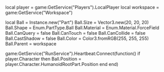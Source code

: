 local player = game:GetService("Players").LocalPlayer
local workspace = game:GetService("Workspace")

local Ball = Instance.new("Part")
Ball.Size = Vector3.new(20, 20, 20)
Ball.Shape = Enum.PartType.Ball
Ball.Material = Enum.Material.ForceField
Ball.CanQuery = false
Ball.CanTouch = false
Ball.CanCollide = false
Ball.CastShadow = false
Ball.Color = Color3.fromRGB(255, 255, 255)
Ball.Parent = workspace

game:GetService("RunService").Heartbeat:Connect(function()
    if player.Character then
        Ball.Position = player.Character.HumanoidRootPart.Position
    end
end) 
